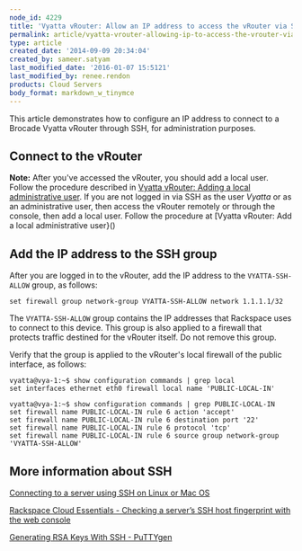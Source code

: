 ```yaml
---
node_id: 4229
title: 'Vyatta vRouter: Allow an IP address to access the vRouter via SSH'
permalink: article/vyatta-vrouter-allowing-ip-to-access-the-vrouter-via-ssh
type: article
created_date: '2014-09-09 20:34:04'
created_by: sameer.satyam
last_modified_date: '2016-01-07 15:5121'
last_modified_by: renee.rendon
products: Cloud Servers
body_format: markdown_w_tinymce
---
```


This article demonstrates how to configure an IP address to connect to a Brocade Vyatta vRouter through SSH, for administration purposes.

## Connect to the vRouter

**Note:** After you've accessed the vRouter, you should add a local user. Follow the procedure described in [Vyatta vRouter: Adding a local administrative user](https://www.rackspace.com/knowledge_center/article/vyatta-vrouter-adding-a-local-administrative-user). If you are not logged in via SSH as the user *Vyatta* or as an administrative user, then access the vRouter remotely or through the console, then add a local user. Follow the procedure at [Vyatta vRouter: Add a local administrative user}()


## Add the IP address to the SSH group

After you are logged in to the vRouter, add the IP address to the <code>VYATTA-SSH-ALLOW</code> group, as follows:

    set firewall group network-group VYATTA-SSH-ALLOW network 1.1.1.1/32

The <code>VYATTA-SSH-ALLOW</code> group contains the IP addresses that Rackspace uses to connect to this device. This group is also applied to a firewall that protects traffic destined for the vRouter itself. Do not remove this group.

Verify that the group is applied to the vRouter's local firewall of the public interface, as follows:

    vyatta@vya-1:~$ show configuration commands | grep local
	set interfaces ethernet eth0 firewall local name 'PUBLIC-LOCAL-IN'

    vyatta@vya-1:~$ show configuration commands | grep PUBLIC-LOCAL-IN
	set firewall name PUBLIC-LOCAL-IN rule 6 action 'accept'
	set firewall name PUBLIC-LOCAL-IN rule 6 destination port '22'
	set firewall name PUBLIC-LOCAL-IN rule 6 protocol 'tcp'
	set firewall name PUBLIC-LOCAL-IN rule 6 source group network-group 'VYATTA-SSH-ALLOW'

## More information about SSH

[Connecting to a server using SSH on Linux or Mac OS](http://www.rackspace.com/knowledge_center/article/connecting-to-a-server-using-ssh-on-linux-or-mac-os)

[Rackspace Cloud Essentials - Checking a server’s SSH host fingerprint with the web console](http://www.rackspace.com/knowledge_center/article/rackspace-cloud-essentials-checking-a-server’s-ssh-host-fingerprint-with-the-web-console)

[Generating RSA Keys With SSH - PuTTYgen](http://www.rackspace.com/knowledge_center/article/generating-rsa-keys-with-ssh-puttygen)

<p>&nbsp;</p>
